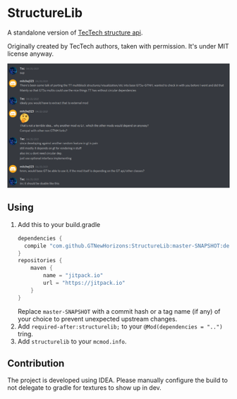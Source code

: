 # StructureLib

A standalone version of [TecTech structure api](https://github.com/GTNewHorizons/TecTech/tree/master/src/main/java/com/github/technus/tectech/mechanics/structure).

Originally created by TecTech authors, taken with permission. It's under MIT license anyway.

![permission](./.github/permission.png)

## Using

1. Add this to your build.gradle
    ```groovy
    dependencies {
      compile "com.github.GTNewHorizons:StructureLib:master-SNAPSHOT:deobf"
    }
    repositories {
        maven {
            name = "jitpack.io"
            url = "https://jitpack.io"
        }
    }
    ```
   Replace `master-SNAPSHOT` with a commit hash or a tag name (if any) of your choice to prevent unexpected upstream changes.
2. Add `required-after:structurelib;` to your `@Mod(dependencies = "..")` tring. 
3. Add `structurelib` to your `mcmod.info`.

## Contribution

The project is developed using IDEA. Please manually configure the build to not delegate to gradle for textures to show up in dev.
